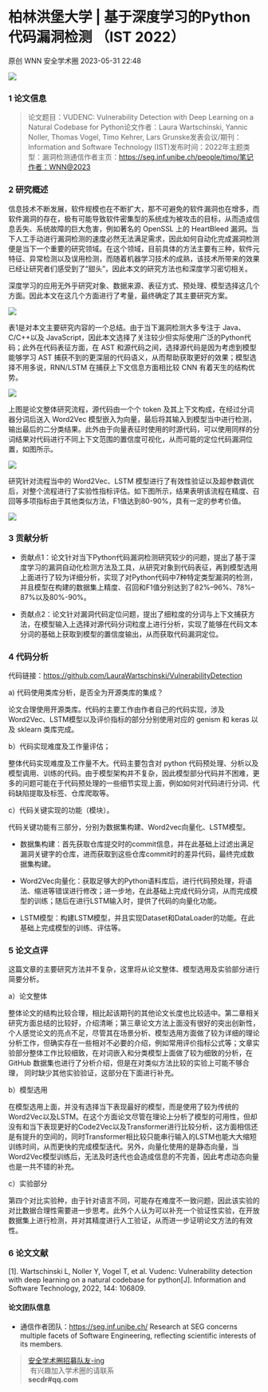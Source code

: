 #  柏林洪堡大学 | 基于深度学习的Python代码漏洞检测 （IST 2022）   
原创 WNN  安全学术圈   2023-05-31 22:48  
  
![](https://mmbiz.qpic.cn/sz_mmbiz_jpg/6Dibw6L070WHvwezEj6wKh685Jk5EaU5QiaxQYdib2yOicQY2L4Y83Twjq63tEkw39iaejtuYlt1Y9M9L4lHkLicWhyg/640?wx_fmt=jpeg "")  
  
### 1	论文信息  
> 论文题目：VUDENC: Vulnerability Detection with Deep Learning on a Natural Codebase for Python论文作者：Laura Wartschinski, Yannic Noller, Thomas Vogel, Timo Kehrer, Lars Grunske发表会议/期刊：Information and Software Technology (IST)发布时间：2022年主题类型：漏洞检测通信作者主页：https://seg.inf.unibe.ch/people/timo/笔记作者：WNN@2023  
  
### 2	研究概述  
  
信息技术不断发展，软件规模也在不断扩大，那不可避免的软件漏洞也在增多，而软件漏洞的存在，极有可能导致软件密集型的系统成为被攻击的目标，从而造成信息丢失、系统故障的巨大危害，例如著名的 OpenSSL 上的 HeartBleed 漏洞。当下人工手动进行漏洞检测的速度必然无法满足需求，因此如何自动化完成漏洞检测便是当下一个重要的研究领域。在这个领域，目前具体的方法主要有三种，软件元特征、异常检测以及误用检测，而随着机器学习技术的成熟，该技术所带来的效果已经让研究者们感受到了“甜头”，因此本文的研究方法也和深度学习密切相关。  
  
深度学习的应用无外乎研究对象、数据来源、表征方式、预处理、模型选择这几个方面。因此本文在这几个方面进行了考量，最终确定了其主要研究方案。  
  
![](https://mmbiz.qpic.cn/sz_mmbiz_png/6Dibw6L070WHvwezEj6wKh685Jk5EaU5QEBgABYX0S3vyWW12Gyk5JibxaTxBeuaUcVsZKj5UcTNYgegiafbxg7ZQ/640?wx_fmt=png "")  
  
表1是对本文主要研究内容的一个总结。由于当下漏洞检测大多专注于 Java、C/C++以及 JavaScript，因此本文选择了关注较少但实际使用广泛的Python代码；此外在代码表征方面，在 AST 和源代码之间，选择源代码是因为考虑到模型能够学习 AST 捕获不到的更深层的代码语义，从而帮助获取更好的效果；模型选择不用多说，RNN/LSTM 在捕获上下文信息方面相比较 CNN 有着天生的结构优势。  
  
![](https://mmbiz.qpic.cn/sz_mmbiz_png/6Dibw6L070WHvwezEj6wKh685Jk5EaU5QdtVqEDYBqq5fpkIIyRuCZSyc8ckPp0MrkicaA0XicvY8nibRaAhURbhug/640?wx_fmt=png "")  
  
上图是论文整体研究流程，源代码由一个个 token 及其上下文构成，在经过分词器分词后送入 Word2Vec 模型嵌入为向量，最后将其输入到模型当中进行检测，输出最后的二分类结果。此外由于向量表征时使用的时源代码，可以使用同样的分词结果对代码进行不同上下文范围的置信度可视化，从而可能的定位代码漏洞位置，如图所示。  
  
![](https://mmbiz.qpic.cn/sz_mmbiz_png/6Dibw6L070WHvwezEj6wKh685Jk5EaU5QYiaibLlTJIQuoPWJKVD4TRLlicodPR8PjEOlQpIIpib3icTT6aSB6vib7nibw/640?wx_fmt=png "")  
  
研究针对流程当中的 Word2Vec、LSTM 模型进行了有效性验证以及超参数调优后，对整个流程进行了实验性指标评估。如下图所示，结果表明该流程在精度、召回等多项指标由于其他类似方法，F1值达到80-90%，具有一定的参考价值。  
  
![](https://mmbiz.qpic.cn/sz_mmbiz_png/6Dibw6L070WHvwezEj6wKh685Jk5EaU5QM1siaVpJK7LScWrlPvjRCmLd6nVhClK6VnbvvlrSqvyUx1qibqKuXdpw/640?wx_fmt=png "")  
### 3	贡献分析  
- 贡献点1：论文针对当下Python代码漏洞检测研究较少的问题，提出了基于深度学习的漏洞自动化检测方法及工具，从研究对象到代码表征，再到模型选用上面进行了较为详细分析，实现了对Python代码中7种特定类型漏洞的检测，并且模型在构建的数据集上精度、召回和F1值分别达到了82%–96%、78%–87%以及80%-90%。  
  
- 贡献点2：论文针对漏洞代码定位问题，提出了细粒度的分词与上下文捕获方法，在模型输入上选择对源代码分词粒度上进行分析，实现了能够在代码文本分词的基础上获取到模型的置信度输出，从而获取代码漏洞定位。  
  
### 4	代码分析  
  
代码链接：https://github.com/LauraWartschinski/VulnerabilityDetection  
  
a) 代码使用类库分析，是否全为开源类库的集成？  
  
论文合理使用开源类库。代码的主要工作由作者自己的代码实现，涉及Word2Vec、LSTM模型以及评价指标的部分分别使用对应的 genism 和 keras 以及 sklearn 类库完成。  
  
b）代码实现难度及工作量评估；  
  
整体代码实现难度及工作量不大。代码主要包含对 python 代码预处理、分析以及模型调用、训练的代码。由于模型架构并不复杂，因此模型部分代码并不困难，更多的问题可能在于代码预处理的一些细节实现上面，例如如何对代码进行分词、代码缺陷提取及标签、仓库爬取等。  
  
c）代码关键实现的功能（模块）。  
  
代码关键功能有三部分，分别为数据集构建、Word2vec向量化、LSTM模型。  
- 数据集构建：首先获取仓库提交时的commit信息，并在此基础上过滤出满足漏洞关键字的仓库，进而获取到这些仓库commit时的差异代码，最终完成数据集构建。  
  
- Word2Vec向量化：获取足够大的Python语料库后，进行代码预处理，将语法、缩进等错误进行修改；进一步地，在此基础上完成代码分词，从而完成模型的训练；随后在进行LSTM输入时，提供了代码的向量化功能。  
  
- LSTM模型：构建LSTM模型，并且实现Dataset和DataLoader的功能。在此基础上完成模型的训练、评估等。  
  
### 5	论文点评  
  
这篇文章的主要研究方法并不复杂，这里将从论文整体、模型选用及实验部分进行简要分析。  
  
a）论文整体  
  
整体论文的结构比较合理，相比起该期刊的其他论文长度也比较适中。第二章相关研究方面总结的比较好，介绍清晰；第三章论文方法上面没有很好的突出创新性，个人感觉论文的亮点不足，尽管其在场景分析、模型选用方面做了较为详细的理论分析工作，但确实存在一些相对不必要的介绍，例如常用评价指标公式等；文章实验部分整体工作比较细致，在对词嵌入和分类模型上面做了较为细致的分析，在 GitHub 数据集也进行了分析介绍，但是在对类似方法比较的实验上可能不够合理， 同时缺少其他实验验证，这部分在下面进行补充。  
  
b）模型选用  
  
在模型选用上面，并没有选择当下表现最好的模型，而是使用了较为传统的Word2Vec以及LSTM。在这个方面论文尽管在理论上分析了模型的可用性，但却没有和当下表现更好的Code2Vec以及Transformer进行比较分析，这方面相信还是有提升的空间的，同时Transformer相比较只能串行输入的LSTM也能大大缩短训练时间，从而更快的完成模型迭代。另外，向量化使用的是静态向量，当Word2Vec模型训练后，无法及时迭代也会造成信息的不完善，因此考虑动态向量也是一共不错的补充。  
  
c）实验部分  
  
第四个对比实验种，由于针对语言不同，可能存在难度不一致问题，因此该实验的对比数据合理性需要进一步思考。此外个人认为可以补充一个验证性实验，在开放数据集上进行检测，并对其精度进行人工验证，从而进一步证明论文方法的有效性。  
### 6	论文文献  
  
[1].	Wartschinski L, Noller Y, Vogel T, et al. Vudenc: Vulnerability detection with deep learning on a natural codebase for python[J]. Information and Software Technology, 2022, 144: 106809.  
#### 论文团队信息  
- 通信作者团队：https://seg.inf.unibe.ch/ Research at SEG concerns multiple facets of Software Engineering, reflecting scientific interests of its members.  
  
  
  
> [安全学术圈招募队友-ing](http://mp.weixin.qq.com/s?__biz=MzU5MTM5MTQ2MA==&mid=2247484475&idx=1&sn=2c91c6a161d1c5bc3b424de3bccaaee0&chksm=fe2efbb0c95972a67513c3340c98e20c752ca06d8575838c1af65fc2d6ddebd7f486aa75f6c3&scene=21#wechat_redirect)  
 有兴趣加入学术圈的请联系   
**secdr#qq.com**  
  
  
  
